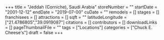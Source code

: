 +++
title = "Jeddah (Corniche), Saudi Arabia"
storeNumber = ""
startDate = "2001-12-12"
endDate = "2019-07-00"
cuDate = ""
remodels = []
stages = []
franchisees = []
attractions = []
sqft = ""
latitudeLongitude = ["21.4786805","39.0919087"]
citations = []
contributors = []
downloadLinks = []
pageThumbnailFile = ""
tags = ["Locations"]
categories = ["Chuck E. Cheese's"]
draft = false
+++

